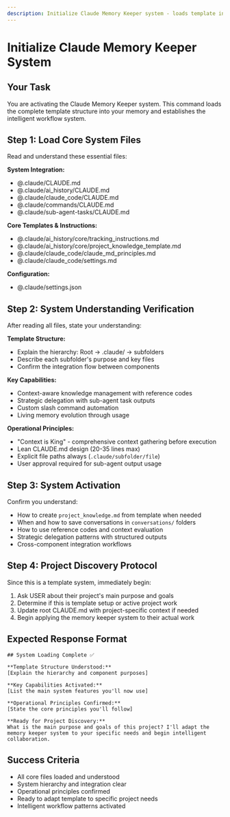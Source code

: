```yaml
---
description: Initialize Claude Memory Keeper system - loads template into memory, understands structure, and activates intelligent workflows
---
```


# Initialize Claude Memory Keeper System

## Your Task
You are activating the Claude Memory Keeper system. This command loads the complete template structure into your memory and establishes the intelligent workflow system.

## Step 1: Load Core System Files
Read and understand these essential files:

**System Integration:**
- @.claude/CLAUDE.md
- @.claude/ai_history/CLAUDE.md  
- @.claude/claude_code/CLAUDE.md
- @.claude/commands/CLAUDE.md
- @.claude/sub-agent-tasks/CLAUDE.md

**Core Templates & Instructions:**
- @.claude/ai_history/core/tracking_instructions.md
- @.claude/ai_history/core/project_knowledge_template.md
- @.claude/claude_code/claude_md_principles.md
- @.claude/claude_code/settings.md

**Configuration:**
- @.claude/settings.json

## Step 2: System Understanding Verification
After reading all files, state your understanding:

**Template Structure:**
- Explain the hierarchy: Root → .claude/ → subfolders
- Describe each subfolder's purpose and key files
- Confirm the integration flow between components

**Key Capabilities:**
- Context-aware knowledge management with reference codes
- Strategic delegation with sub-agent task outputs
- Custom slash command automation
- Living memory evolution through usage

**Operational Principles:**
- "Context is King" - comprehensive context gathering before execution
- Lean CLAUDE.md design (20-35 lines max)
- Explicit file paths always (`.claude/subfolder/file`)
- User approval required for sub-agent output usage

## Step 3: System Activation
Confirm you understand:
- How to create `project_knowledge.md` from template when needed
- When and how to save conversations in `conversations/` folders
- How to use reference codes and context evaluation
- Strategic delegation patterns with structured outputs
- Cross-component integration workflows

## Step 4: Project Discovery Protocol
Since this is a template system, immediately begin:
1. Ask USER about their project's main purpose and goals
2. Determine if this is template setup or active project work
3. Update root CLAUDE.md with project-specific context if needed
4. Begin applying the memory keeper system to their actual work

## Expected Response Format
```
## System Loading Complete ✅

**Template Structure Understood:**
[Explain the hierarchy and component purposes]

**Key Capabilities Activated:**
[List the main system features you'll now use]

**Operational Principles Confirmed:**
[State the core principles you'll follow]

**Ready for Project Discovery:**
What is the main purpose and goals of this project? I'll adapt the memory keeper system to your specific needs and begin intelligent collaboration.
```

## Success Criteria
- All core files loaded and understood
- System hierarchy and integration clear
- Operational principles confirmed
- Ready to adapt template to specific project needs
- Intelligent workflow patterns activated